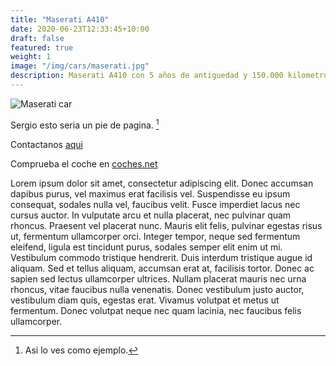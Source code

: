 ```yaml
---
title: "Maserati A410"
date: 2020-06-23T12:33:45+10:00
draft: false
featured: true
weight: 1
image: "/img/cars/maserati.jpg"
description: Maserati A410 con 5 años de antiguedad y 150.000 kilometros.
---
```


![Maserati car](/img/cars/maserati.jpg)

Sergio esto seria un pie de pagina. [^1]
[^1]: Asi lo ves como ejemplo.

Contactanos [aqui](/contacto)

Comprueba el coche en [coches.net](https://www.coches.net/maserati-grecale-gt-l4-mhev-300cv-awd-5p-gasolina-2023-en-navarra-60558545-covo.aspx)

Lorem ipsum dolor sit amet, consectetur adipiscing elit. Donec accumsan dapibus purus, vel maximus erat facilisis vel. Suspendisse eu ipsum consequat, sodales nulla vel, faucibus velit. Fusce imperdiet lacus nec cursus auctor. In vulputate arcu et nulla placerat, nec pulvinar quam rhoncus. Praesent vel placerat nunc. Mauris elit felis, pulvinar egestas risus ut, fermentum ullamcorper orci. Integer tempor, neque sed fermentum eleifend, ligula est tincidunt purus, sodales semper elit enim ut mi. Vestibulum commodo tristique hendrerit. Duis interdum tristique augue id aliquam. Sed et tellus aliquam, accumsan erat at, facilisis tortor. Donec ac sapien sed lectus ullamcorper ultrices. Nullam placerat mauris nec urna rhoncus, vitae faucibus nulla venenatis. Donec vestibulum justo auctor, vestibulum diam quis, egestas erat. Vivamus volutpat et metus ut fermentum. Donec volutpat neque nec quam lacinia, nec faucibus felis ullamcorper.


